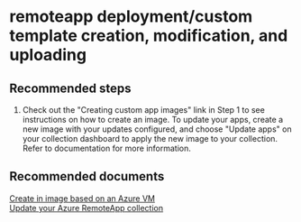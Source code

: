 <properties
	pageTitle="remoteapp deployment/custom template creation, modification, and uploading"
	description="remoteapp deployment/custom template creation, modification, and uploading"
	service="microsoft.remoteapp"
	resource=""
	authors="aashu"
	displayOrder=""
	selfHelpType="generic"
	supportTopicIds="32335843"
	resourceTags=""
	productPesIds="15540"
	cloudEnvironments="public"
	articleId="f97caaf6-313e-4dd9-8568-335674c112eb"
	ownershipId="ASEP_ContentService_Placeholder"
/>

# remoteapp deployment/custom template creation, modification, and uploading

## **Recommended steps**
1. Check out the "Creating custom app images" link in Step 1 to see instructions on how to create an image. To update your apps, create a new image with your updates configured, and choose "Update apps" on your collection dashboard to apply the new image to your collection.  Refer to documentation for more information.

## **Recommended documents**
[Create in image based on an Azure VM](https://azure.microsoft.com/documentation/articles/remoteapp-image-on-azurevm/)<br>
[Update your Azure RemoteApp collection](https://azure.microsoft.com/documentation/articles/remoteapp-update/)
